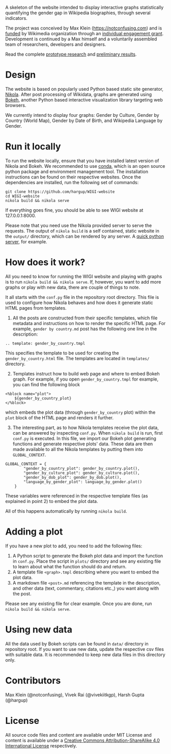A skeleton of the website intended to display interactive graphs statistically
quantifying the gender gap in Wikipedia biographies, through several
indicators.

The project was conceived by Max Klein (https://notconfusing.com) and is
[funded](https://meta.wikimedia.org/wiki/Grants:IdeaLab/WIGI:_Wikipedia_Gender_Index)
by Wikimedia organization through an [individual engagement
grant](https://meta.wikimedia.org/wiki/Grants:IEG). Development is continued by
a Max himself and a voluntarily assembled team of researchers, developers and
designers.

Read the complete [prototype research](http://arxiv.org/abs/1502.03086) and
[preliminary
results](http://notconfusing.com/preliminary-results-from-wigi-the-wikipedia-gender-inequality-index/).

Design
======

The website is based on popularly used Python based static site generator,
[Nikola](http://getnikola.com). After post processing of Wikidata, graphs are
generated using [Bokeh](http://bokeh.pydata.org/en/latest/), another Python
based interactive visualization library targeting web browsers.

We currently intend to display four graphs: Gender by Culture, Gender by
Country (World Map), Gender by Date of Birth, and Wikipedia Language by Gender.

Run it locally
==============

To run the website locally, ensure that you have installed latest version of
Nikola and Bokeh. We recommended to use [conda](http://conda.pydata.org/docs/),
which is an open source python package and environment management tool. The
installation instructions can be found on their respective websites. Once the
dependencies are installed, run the following set of commands:

```
git clone https://github.com/hargup/WIGI-website
cd WIGI-website
nikola build && nikola serve
```

If everything goes fine, you should be able to see WIGI website at
127.0.0.1:8000.

Please note that you need use the Nikola provided server to serve the requests.
The output of `nikola build` is a self contained, static website in the
`output/` directory, which can be rendered by any server. A [quick python
server](https://docs.python.org/3.5/library/http.server.html), for example.

How does it work?
=================

All you need to know for running the WIGI website and playing with graphs is to
run `nikola build && nikola serve`. If, however, you want to add more graphs or
play with new data, there are couple of things to note.

It all starts with the `conf.py` file in the repository root directory. This
file is used to configure how Nikola behaves and how does it generate static
HTML pages from templates.

1. All the posts are constructed from their specific templates, which file
   metadata and instructions on how to render the specific HTML page. For
example, `gender by country.md` post has the following one line in the
description:

```
.. template: gender_by_country.tmpl
```

This specifies the template to be used for creating the `gender_by_country.html`
file. The templates are located in `templates/` directory.

2. Templates instruct how to build web page and where to embed Bokeh graph. For
   example, if you open `gender_by_country.tmpl` for example, you can find the
following block
```
<%block name="plot">
    ${gender_by_country_plot}
</%block>
```
which embeds the plot data (through `gender_by_country` plot) within the `plot`
block of the HTML page and renders it further.

3. The interesting part, as to how Nikola templates receive the plot data, can
  be answered by inspecting `conf.py`. When `nikola build` is run, first
`conf.py` is executed. In this file, we import our Bokeh plot generating
functions and generate respective plots' data. These data are then made
available to all the Nikola templates by putting them into `GLOBAL_CONTEXT`.

```
GLOBAL_CONTEXT = {
        "gender_by_country_plot": gender_by_country.plot(),
        "gender_by_culture_plot": gender_by_culture.plot(),
        "gender_by_dob_plot": gender_by_dob.plot(),
        "language_by_gender_plot": language_by_gender.plot()
    }
```

These variables were referenced in the respective template files (as explained
in point 2) to embed the plot data.

All of this happens automatically by running `nikola build`.

Adding a plot
=============

If you have a new plot to add, you need to add the following files:

1. A Python script to generate the Bokeh plot data and import the function in
   `conf.py`. Place the script in `plots/` directory and see any existing file
to learn about what the function should do and return.
2. A template file `<graph>.tmpl` describing where you want to embed the plot
   data.
3. A markdown file `<post>.md` referencing the template in the description, and
   other data (text, commentary, citations etc.,) you want along with the post.

Please see any existing file for clear example. Once you are done, run `nikola
build && nikola serve`.

Using new data
==============

All the data used by Bokeh scripts can be found in `data/` directory in
repository root. If you want to use new data, update the respective csv files
with suitable data. It is recommended to keep new data files in this directory
only.

Contributors
============

Max Klein (@notconfusing), Vivek Rai (@vivekiitkgp), Harsh Gupta (@hargup)

License
=======

All source code files and content are available under MIT License and content
is available under a [Creative Commons Attribution-ShareAlike 4.0 International
License](http://creativecommons.org/licenses/by-sa/4.0/) respectively.

